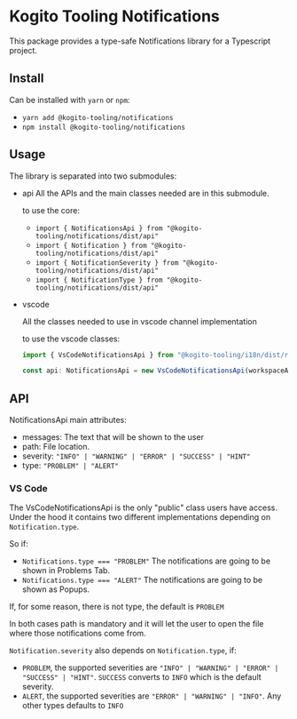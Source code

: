 # Kogito Tooling Notifications

This package provides a type-safe Notifications library for a Typescript project.

## Install

Can be installed with `yarn` or `npm`:

- `yarn add @kogito-tooling/notifications`
- `npm install @kogito-tooling/notifications`

## Usage

The library is separated into two submodules:

- api
  All the APIs and the main classes needed are in this submodule.

  to use the core:

  - `import { NotificationsApi } from "@kogito-tooling/notifications/dist/api"`
  - `import { Notification } from "@kogito-tooling/notifications/dist/api"`
  - `import { NotificationSeverity } from "@kogito-tooling/notifications/dist/api"`
  - `import { NotificationType } from "@kogito-tooling/notifications/dist/api"`

- vscode

  All the classes needed to use in vscode channel implementation

  to use the vscode classes:

  ```ts
  import { VsCodeNotificationsApi } from "@kogito-tooling/i18n/dist/react-components";

  const api: NotificationsApi = new VsCodeNotificationsApi(workspaceApi, i18n);
  ```

## API

NotificationsApi main attributes:

- messages: The text that will be shown to the user
- path: File location.
- severity: `"INFO" | "WARNING" | "ERROR" | "SUCCESS" | "HINT"`
- type: `"PROBLEM" | "ALERT"`

### VS Code

The VsCodeNotificationsApi is the only "public" class users have access. Under the hood it contains two different implementations depending on `Notification.type`.

So if:

- `Notifications.type === "PROBLEM"` The notifications are going to be shown in Problems Tab.
- `Notifications.type === "ALERT"` The notifications are going to be shown as Popups.

If, for some reason, there is not type, the default is `PROBLEM`

In both cases path is mandatory and it will let the user to open the file where those notifications come from.

`Notification.severity` also depends on `Notification.type`, if:

- `PROBLEM`, the supported severities are `"INFO" | "WARNING" | "ERROR" | "SUCCESS" | "HINT"`. `SUCCESS` converts to `INFO` which is the default severity.
- `ALERT`, the supported severities are `"ERROR" | "WARNING" | "INFO"`. Any other types defaults to `INFO`
